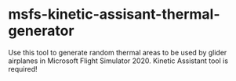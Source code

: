 # msfs-kinetic-assisant-thermal-generator
Use this tool to generate random thermal areas to be used by glider airplanes in Microsoft Flight Simulator 2020. Kinetic Assistant tool is required!  
